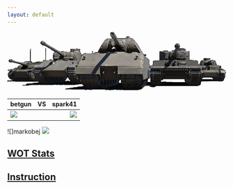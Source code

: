 ```yaml
---
layout: default
---
```


![](./images/tanks.png)

| betgun  |    VS     | spark41 |
| ------- | :-------: | ------: |
| ![](https://api.tomato.gg/signatures/eu/532865830)   |  | ![](https://api.tomato.gg/signatures/eu/545357743)    |

![]markobej
![](https://api.tomato.gg/signatures/eu/532698430)

## [WOT Stats](./wot.html)

## [Instruction](./instruction.html)
